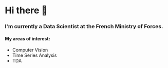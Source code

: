 # Hi there 👋
### I'm currently a __Data Scientist__ at the French Ministry of Forces.  

<!--
#### My area of research: 
I am looking to analyze and predict phase transitions in time series and videos (joint work with the French Ministry of Armed forces).
-->
#### My areas of interest:
- Computer Vision
- Time Series Analysis
- TDA
 
<!--
**jumdc/jumdc** is a ✨ _special_ ✨ repository because its `README.md` (this file) appears on your GitHub profile.

Here are some ideas to get you started:

- 🔭 I’m currently working on ...
- 🌱 I’m currently learning ...
- 👯 I’m looking to collaborate on ...
- 🤔 I’m looking for help with ...
- 💬 Ask me about ...
- 📫 How to reach me: ...
- 😄 Pronouns: ...
- ⚡ Fun fact: ...
-->
